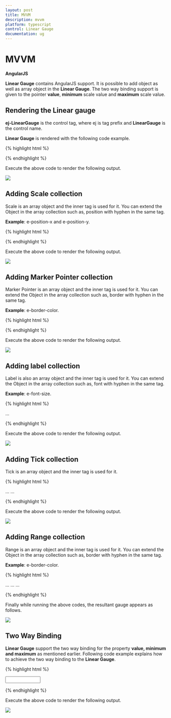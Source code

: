 ```yaml
---
layout: post
title: MVVM
description: mvvm
platform: typescript
control: Linear Gauge
documentation: ug
---
```


# MVVM

**AngularJS**

**Linear Gauge** contains AngularJS support. It is possible to add object as well as array object in the **Linear Gauge**. The two way binding support is given to the pointer **value**, **minimum** scale value and **maximum** scale value. 

## Rendering the Linear gauge

**ej-LinearGauge** is the control tag, where ej is tag prefix and **LinearGauge** is the control name.

**Linear Gauge** is rendered with the following code example. 



{% highlight html %}

<!--To Render the Linear gauge-->
<!doctype html>
<html ng-app="syncApp">
   <head>
      <!--Refer the necessary script here-->
   </head>
   <body ng-controller="LinearGauge">
      <ej-lineargauge id="linearCore" e-readonly="false" e-load="loadGaugeTheme"
         e-enableanimation="false" e-labelcolor="#8c8c8c"></ej-lineargauge>
      <script type="text/javascript">
         <!--binding the value to the scope variables in application controller-->
         angular.module('syncApp', ['ejangular'])
         .controller('LinearGauge', function ($scope) {
             $scope.number = 0;
         });
      </script>
   </body>
</html>


{% endhighlight %}



Execute the above code to render the following output.


![](MVVM_images/MVVM_img1.png)


## Adding Scale collection

Scale is an array object and the inner tag is used for it. You can extend the Object in the array collection such as, position with hyphen in the same tag.

**Example**: e-position-x and e-position-y. 

{% highlight html %}

<!--To Render the Linear gauge-->
<ej-lineargauge id="linearCore">
   <!--Adding Scale collection to the Linear gauge-->
   <e-scales>
      <e-scale e-width="4" e-border-color="transparent" e-border-width="0"
         e-showBarPointers="false" e-showRanges="true" e-length="310"
         e-position-x="52" e-position-y="50" e-maximum="120"></e-scale>
   </e-scales>
</ej-lineargauge>


{% endhighlight %}


Execute the above code to render the following output.

![](MVVM_images/MVVM_img2.png)

## Adding Marker Pointer collection

Marker Pointer is an array object and the inner tag is used for it. You can extend the Object in the array collection such as, border with hyphen in the same tag.

**Example**: e-border-color. 

{% highlight html %}

<!--To Render the Linear gauge-->
<ej-lineargauge id="linearCore">
   <!--Adding Scale collection to the Linear gauge-->
   <e-scales>
      <e-scale>
         <!--Adding marker pointer collection to the Scale collection-->
         <e-markerPointers>
            <e-markerPointer e-length="10" e-width="10" e-value="50"
               e-backgrouundColor="#4D4D4D"
               e-border-color="#4D4D4D"></e-markerPointer>
         </e-markerPointers>
      </e-scale>
   </e-scales>
</ej-lineargauge>



{% endhighlight %}


Execute the above code to render the following output.

![](MVVM_images/MVVM_img3.png)

## Adding label collection

Label is also an array object and the inner tag is used for it. You can extend the Object in the array collection such as, font with hyphen in the same tag.

**Example**: e-font-size. 

{% highlight html %}

<!--To Render the Linear gauge-->
<ej-lineargauge id="linearCore">
   <!--Adding Scale collection to the Linear gauge-->
   <e-scales>
      <e-scale>
         <!--Adding marker pointer collection to the Scale collection-->
         <e-markerPointers>…</e-markerPointers>
         <!--Adding label collection to the Scale collection-->
         <e-labels>
            <e-label  e-distanceFromScale-x="-10" e-distanceFromScale-y="0"
               e-font-fontFamily="Segoe UI" e-font-fontStyle="bold"
               e-font-size="11px"></e-label>
         </e-labels>
      </e-scale>
   </e-scales>
</ej-lineargauge>



{% endhighlight %}



Execute the above code to render the following output.

![](MVVM_images/MVVM_img4.png)

## Adding Tick collection

Tick is an array object and the inner tag is used for it.

{% highlight html %}

<!--To Render the Linear gauge-->
<ej-lineargauge id="linearCore">
   <!--Adding Scale collection to the Linear gauge-->
   <e-scales>
      <e-scale>
         <!--Adding marker pointer collection to the Scale collection-->
         <e-markerPointers>…</e-markerPointers>
         <!--Adding label collection to the Scale collection-->
         <e-labels>…</e-labels>
         <!--Adding tick collection to the Scale collection-->
         <e-ticks>
            <e-tick e-type="majorinterval" e-width="2" e-color="#8c8c8c"></e-tick>
         </e-ticks>
      </e-scale>
   </e-scales>
</ej-lineargauge>



{% endhighlight %}


Execute the above code to render the following output.

![](MVVM_images/MVVM_img5.png)

## Adding Range collection

Range is an array object and the inner tag is used for it. You can extend the Object in the array collection such as, border with hyphen in the same tag.

**Example**: e-border-color. 

{% highlight html %}

<!--To Render the Linear gauge-->
<ej-lineargauge id="linearCore">
   <!--Adding Scale collection to the Linear gauge-->
   <e-scales>
      <e-scale>
         <!--Adding marker pointer collection to the Scale collection-->
         <e-markerPointers>…</e-markerPointers>
         <!--Adding label collection to the Scale collection-->
         <e-labels>…</e-labels>
         <!--Adding tick collection to the Scale collection-->
         <e-ticks>…</e-ticks>
         <!--Adding range collection to the Scale collection-->
         <e-ranges>
            <e-range e-startValue="0" e-endValue="60" e-startWidth="4"
               e-endWidth="4" e-backgroundColor="#F6B53F"
               e-border-color="#F6B53F"></e-range>
            <e-range e-startValue="60" e-endValue="120" e-startWidth="4"
               e-endWidth="4" e-backgroundColor="#E94649"
               e-border-color="#E94649"></e-range>
         </e-ranges>
      </e-scale>
   </e-scales>
</ej-lineargauge>


{% endhighlight %}


Finally while running the above codes, the resultant gauge appears as follows.

![](MVVM_images/MVVM_img6.png)

## Two Way Binding

**Linear Gauge** support the two way binding for the property **value, minimum and maximum** as mentioned earlier. Following code example explains how to achieve the two way binding to the **Linear Gauge**.

{% highlight html %}

<!doctype html>
<html ng-app="syncApp">
   <head>
      <!--Refer the necessary script here-->
   </head>
   <body ng-controller="LinearGauge">
      <div id="linearframe">
         <ej-lineargauge id="linearCore" e-value="number" e-readonly="false" e-load="loadGaugeTheme" e-enableanimation="false" e-labelcolor="#8c8c8c">
         </ej-lineargauge>
      </div>
      <input type="text" id="txtMax" e-value="number" ej-numerictextbox ng-model="number" e-decimalplaces="2" e-showspinbutton="false" style="width: 110px" />
      <script type="text/javascript">
         <!--binding the value to the scope variables in application controller-->
         angular.module('syncApp', ['ejangular'])
         .controller('LinearGauge', function ($scope) {
             $scope.number = 50;
         });
      </script>
   </body>
</html>


{% endhighlight %}


Execute the above code to render the following output.

![](MVVM_images/MVVM_img7.png)




